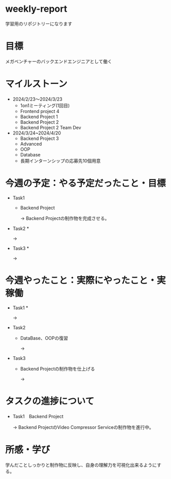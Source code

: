 # weekly-report
学習用のリポジトリーになります
# 目標
メガベンチャーのバックエンドエンジニアとして働く
# マイルストーン
* 2024/2/23〜2024/3/23
  * 1on1ミーティング(1回目)
  * Frontend project 4
  * Backend Project 1
  * Backend Project 2
  * Backend Project 2 Team Dev
* 2024/3/24~2024/4/20
  * Backend Project 3
  * Advanced
  * OOP
  * Database
  * 長期インターンシップの応募先10個用意
# 今週の予定：やる予定だったこと・目標
* Task1
  * Backend Project
    
    &rarr; Backend Projectの制作物を完成させる。
* Task2
  * 
    
    &rarr; 
* Task3
  *

  &rarr;


# 今週やったこと：実際にやったこと・実稼働
* Task1
  * 
    
    &rarr; 
* Task2
  * DataBase、OOPの復習
    
    &rarr; 
* Task3
  * Backend Projectの制作物を仕上げる
    
    &rarr; 

# タスクの進捗について
* Task1　Backend Project
    
    &rarr; Backend ProjectのVideo Compressor Serviceの制作物を進行中。

# 所感・学び
学んだことしっかりと制作物に反映し、自身の理解力を可視化出来るようにする。


